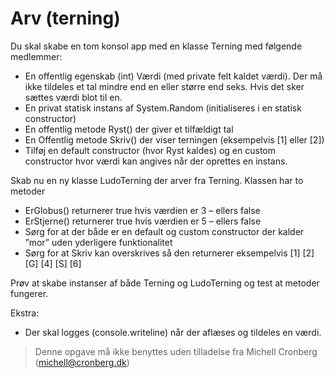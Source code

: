 ﻿# Arv (terning)

Du skal skabe en tom konsol app med en klasse Terning med følgende medlemmer:
* En offentlig egenskab (int) Værdi (med private felt kaldet værdi). Der må ikke tildeles et tal mindre end en eller større end seks. Hvis det sker sættes værdi blot til en.
* En privat statisk instans af System.Random (initialiseres i en statisk constructor)
* En offentlig metode Ryst() der giver et tilfældigt tal
* En Offentlig metode Skriv() der viser terningen (eksempelvis [1] eller [2]) 
* Tilføj en default constructor (hvor Ryst kaldes) og en custom constructor hvor værdi kan angives når der oprettes en instans.

Skab nu en ny klasse LudoTerning der arver fra Terning. Klassen har to metoder

* ErGlobus() returnerer true hvis værdien er 3 – ellers false
* ErStjerne() returnerer true hvis værdien er 5 – ellers false
* Sørg for at der både er en default og custom constructor der kalder ”mor” uden yderligere funktionalitet
* Sørg for at Skriv kan overskrives så den returnerer eksempelvis [1] [2] [G] [4] [S] [6]

Prøv at skabe instanser af både Terning og LudoTerning og test at metoder fungerer.	

Ekstra:

* Der skal logges (console.writeline) når der aflæses og tildeles en værdi.

<!-- footerstart -->
> Denne opgave må ikke benyttes uden tilladelse fra Michell Cronberg (michell@cronberg.dk)
<!-- footerslut -->